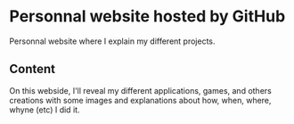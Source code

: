 # Personnal website hosted by GitHub
Personnal website where I explain my different projects.

## Content
On this webside, I'll reveal my different applications, games, and others creations with some images and explanations about how, when, where, whyne (etc) I did it.
